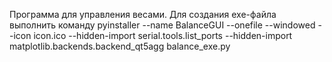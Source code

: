 Программа для управления весами. Для создания exe-файла выполнить команду
pyinstaller --name BalanceGUI --onefile --windowed --icon icon.ico --hidden-import serial.tools.list_ports --hidden-import matplotlib.backends.backend_qt5agg balance_exe.py
